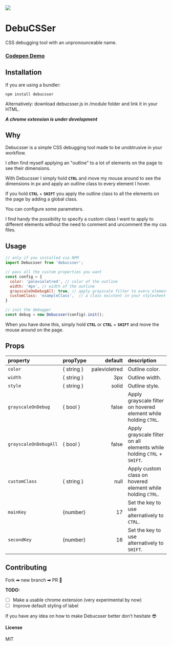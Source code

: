 
![](/gif/debucsser.gif)

# DebuCSSer

CSS debugging tool with an unpronounceable name.

### [Codepen Demo](https://codepen.io/lucagez/full/LMEerQ)

## Installation

If you are using a bundler:

`npm install debucsser`

Alternatively: download debucsser.js in /module folder and link it in your HTML.

_**A chrome extension is under development**_

## Why

Debucsser is a simple CSS debugging tool made to be unobtrusive in your workflow.

I often find myself applying an "outline" to a lot of elements on the page to see their dimensions.

With Debucsser I simply hold **`CTRL`** and move my mouse around to see the dimensions in px and apply an outline class to every element I hover.

If you  hold **`CTRL`** + **`SHIFT`** you apply the outline class to all the elements on the page by adding a global class.

You can configure some parameters.

I find handy the possibility to specify a custom class I want to apply to different elements without the need to comment and uncomment the my css files.

## Usage

```javascript
// only if you installed via NPM
import Debucsser from 'debucsser';

// pass all the custom properties you want
const config = {
  color: 'palevioletred', // color of the outline
  width: '4px', // width of the outline
  grayscaleOnDebugAll: true, // apply grayscale filter to every element 
  customClass: 'exampleClass',  // a class existent in your stylesheet
}

// init the debugger
const debug = new Debucsser(config).init();
```

When you have done this, simply hold **`CTRL`** or **`CTRL`** + **`SHIFT`** and move the mouse around on the page.

## Props

|       property        |  propType    |    default    |                              description                              |
| :-------------------- | ------------  | ------------: | :-------------------------------------------------------------------- |
| `color`               | { string }   | palevioletred | Outline color.                                                        |
| `width`               | { string }   | 3px           | Outline width.                                                        |
| `style`               | { string }   | solid         | Outline style.                                                        |
| `grayscaleOnDebug`    | { bool }  | false         | Apply grayscale filter on hovered element while holding `CTRL`.       |
| `grayscaleOnDebugAll` | { bool }  | false         | Apply grayscale filter on all elements while holding `CTRL` + `SHIFT`.|
| `customClass`         | { string }   | null          | Apply custom class on hovered element while holding `CTRL`.           |
| `mainKey`             | {number}    | 17            | Set the key to use alternatively to `CTRL`.                           |
| `secondKey`           | {number}    | 16            | Set the key to use alternatively to `SHIFT`.                          |

## Contributing

Fork ➡ new branch ➡ PR 🎉

**TODO:**

- [ ] Make a usable chrome extension (very experimental by now)
- [ ] Improve default styling of label

If you have any idea on how to make Debucsser better don't hesitate 😎

#### License

MIT
